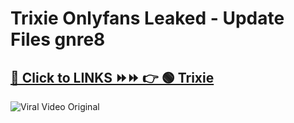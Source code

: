 
 # Trixie Onlyfans Leaked - Update Files gnre8

## <h2><a href="https://clipsfans.com/Trixie&ref=git">🔗 Click to LINKS ⏩⏩ 👉 🟢 Trixie </a></h2>

<a href="https://clipsfans.com/Trixie&ref=git" rel="nofollow" data-target="animated-image.originalLink"><img src="https://i.ibb.co.com/xMMVF88/686577567.gif" alt="Viral Video Original" style="max-width: 100%; display: inline-block;" data-target="animated-image.originalImage"></a>

